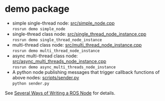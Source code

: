 # demo package

* simple single-thread node: [src/simple_node.cpp](https://github.com/yuzhangbit/ros_node_pattern/blob/master/demo/src/simple_node.cpp)  
  `rosrun demo simple_node`
* single-thread class node: [src/single_thread_node_instance.cpp](https://github.com/yuzhangbit/ros_node_pattern/blob/master/demo/src/single_thread_node_instance.cpp)  
  `rosrun demo single_thread_node_instance`
* multi-thread class node: [src/multi_thread_node_instance.cpp](https://github.com/yuzhangbit/ros_node_pattern/blob/master/demo/src/multi_thread_node_instance.cpp)   
`rosrun demo multi_thread_node_instance`
* async multi-thread class node: [src/async_multi_threads_node_instance.cpp](https://github.com/yuzhangbit/ros_node_pattern/blob/master/demo/src/async_multi_threads_node_instance.cpp)   
`rosrun demo async_multi_threads_node_instance`
* A python node publishing messages that trigger callback functions of above nodes: [scripts/sender.py](https://github.com/yuzhangbit/ros_node_pattern/tree/master/demo/scripts)  
`python sender.py`

See [Several Ways of Writing a ROS Node](https://yuzhangbit.github.io/tools/several-ways-of-writing-a-ros-node/) for details.
